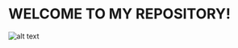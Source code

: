# WELCOME TO MY REPOSITORY!


![alt text](http://www.japansubculture.com/wp-content/uploads/2013/01/IMG_1030-992x1024.jpg "Cotax")
